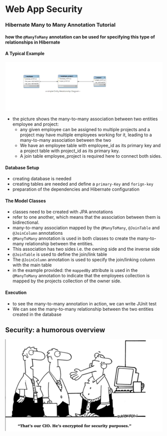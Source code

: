 # Web App Security
### Hibernate Many to Many Annotation Tutorial

#### how the `@ManyToMany` annotation can be used for specifying this type of relationships in Hibernate
#### A Typical Example

![Entity Relationship Diagram](./images/relation.jpg)

* the picture shows the many-to-many association between two entities employee and project:
    * any given employee can be assigned to multiple projects and a project may have multiple employees working for it, leading to a many-to-many association between the two
    * We have an employee table with employee_id as its primary key and a project table with project_id as its primary key.
    * A join table employee_project is required here to connect both sides.

#### Database Setup
* creating database is needed
* creating tables are needed and define a `primary-Key` and `forign-key`
* preparation of the dependencies and Hibernate configuration

#### The Model Classes
* classes need to be created with JPA annotations
* refer to one another, which means that the association between them is bidirectional.
* many-to-many association mapped by the `@ManyToMany`, `@JoinTable` and `@JoinColumn` annotations
* `@ManyToMany` annotation is used in both classes to create the many-to-many relationship between the entities.
* This association has two sides i.e. the owning side and the inverse side
* `@JoinTable` is used to define the join/link table
* The `@JoinColumn` annotation is used to specify the join/linking column with the main table
* in the example provided: the `mappedBy` attribute is used in the `@ManyToMany` annotation to indicate that the employees collection is mapped by the projects collection of the owner side.

#### Execution
* to see the many-to-many annotation in action, we can write JUnit test
* We can see the many-to-many relationship between the two entities created in the database

## Security: a humorous overview
![Searching a BST](./images/humoroussecure.jpg)
